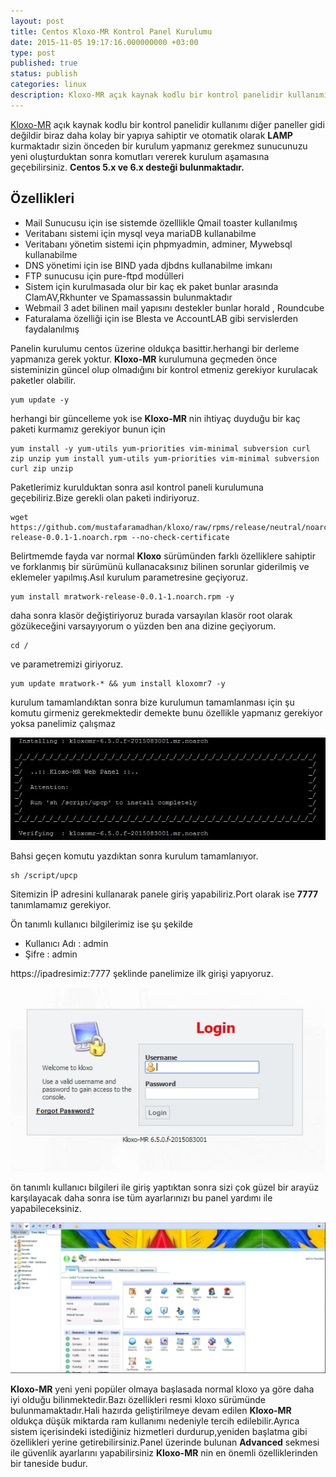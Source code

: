 ```yaml
---
layout: post
title: Centos Kloxo-MR Kontrol Panel Kurulumu
date: 2015-11-05 19:17:16.000000000 +03:00
type: post
published: true
status: publish
categories: linux
description: Kloxo-MR açık kaynak kodlu bir kontrol panelidir kullanımı diğer paneller gidi değildir biraz daha kolay bir yapıya sahiptir ve otomatik
---
```


[Kloxo-MR](https://github.com/mustafaramadhan/kloxo) açık kaynak kodlu bir kontrol panelidir kullanımı diğer paneller gidi değildir biraz daha kolay bir yapıya sahiptir ve otomatik olarak **LAMP** kurmaktadır sizin önceden bir kurulum yapmanız gerekmez sunucunuzu yeni oluşturduktan sonra komutları vererek kurulum aşamasına geçebilirsiniz. **Centos 5.x ve 6.x desteği bulunmaktadır.**

## Özellikleri

- Mail Sunucusu için ise sistemde özelllikle Qmail toaster kullanılmış
- Veritabanı sistemi için mysql veya mariaDB kullanabilme
- Veritabanı yönetim sistemi için phpmyadmin, adminer, Mywebsql kullanabilme
- DNS yönetimi için ise BIND yada djbdns kullanabilme imkanı
- FTP sunucusu için pure-ftpd modülleri
- Sistem için kurulmasada olur bir kaç ek paket bunlar arasında ClamAV,Rkhunter ve Spamassassin bulunmaktadır
- Webmail 3 adet bilinen mail yapısını destekler bunlar horald , Roundcube
- Faturalama özelliği için ise Blesta ve AccountLAB gibi servislerden faydalanılmış

Panelin kurulumu centos üzerine oldukça basittir.herhangi bir derleme yapmanıza gerek yoktur. **Kloxo-MR** kurulumuna geçmeden önce sisteminizin güncel olup olmadığını bir kontrol etmeniz gerekiyor kurulacak paketler olabilir.

    yum update -y

herhangi bir güncelleme yok ise **Kloxo-MR** nin ihtiyaç duyduğu bir kaç paketi kurmamız gerekiyor bunun için

    yum install -y yum-utils yum-priorities vim-minimal subversion curl zip unzip yum install yum-utils yum-priorities vim-minimal subversion curl zip unzip

Paketlerimiz kurulduktan sonra asıl kontrol paneli kurulumuna geçebiliriz.Bize gerekli olan paketi indiriyoruz.

    wget https://github.com/mustafaramadhan/kloxo/raw/rpms/release/neutral/noarch/mratwork-release-0.0.1-1.noarch.rpm --no-check-certificate

Belirtmemde fayda var normal **Kloxo** sürümünden farklı özelliklere sahiptir ve forklanmış bir sürümünü kullanacaksınız bilinen sorunlar giderilmiş ve eklemeler yapılmış.Asıl kurulum parametresine geçiyoruz.

    yum install mratwork-release-0.0.1-1.noarch.rpm -y

daha sonra klasör değiştiriyoruz burada varsayılan klasör root olarak gözükeceğini varsayıyorum o yüzden ben ana dizine geçiyorum.

    cd /

ve parametremizi giriyoruz.

    yum update mratwork-* && yum install kloxomr7 -y

kurulum tamamlandıktan sonra bize kurulumun tamamlanması için şu komutu girmeniz gerekmektedir demekte bunu özellikle yapmanız gerekiyor yoksa panelimiz çalışmaz

![kloxo-mrgorsel1](/assets/kloxo-mrgorsel1.png)

Bahsi geçen komutu yazdıktan sonra kurulum tamamlanıyor.

    sh /script/upcp

Sitemizin İP adresini kullanarak panele giriş yapabiliriz.Port olarak ise **7777** tanımlamamız gerekiyor.

Ön tanımlı kullanıcı bilgilerimiz ise şu şekilde

- Kullanıcı Adı : admin
- Şifre : admin

https://ipadresimiz:7777 şeklinde panelimize ilk girişi yapıyoruz.

![kloxo-mrloginscreen](/assets/kloxo-mrloginscreen.png)

ön tanımlı kullanıcı bilgileri ile giriş yaptıktan sonra sizi çok güzel bir arayüz karşılayacak daha sonra ise tüm ayarlarınızı bu panel yardımı ile yapabileceksiniz.

![kloxo-mrmainpage](/assets/kloxo-mrmainpage.png)

**Kloxo-MR** yeni yeni popüler olmaya başlasada normal kloxo ya göre daha iyi olduğu bilinmektedir.Bazı özellikleri resmi kloxo sürümünde bulunmamaktadır.Hali hazırda geliştirilmeye devam edilen **Kloxo-MR** oldukça düşük miktarda ram kullanımı nedeniyle tercih edilebilir.Ayrıca sistem içerisindeki istediğiniz hizmetleri durdurup,yeniden başlatma gibi özellikleri yerine getirebilirsiniz.Panel üzerinde bulunan **Advanced** sekmesi ile güvenlik ayarlarını yapabilirsiniz **Kloxo-MR** nin en önemli özelliklerinden bir taneside budur.
